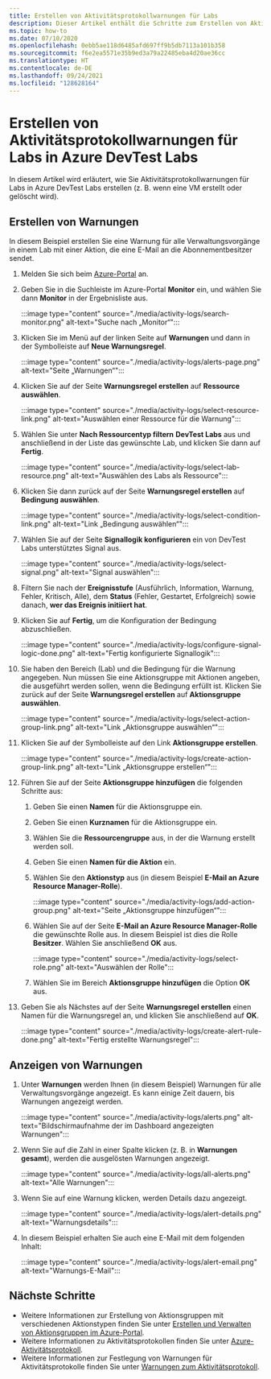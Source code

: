 ```yaml
---
title: Erstellen von Aktivitätsprotokollwarnungen für Labs
description: Dieser Artikel enthält die Schritte zum Erstellen von Aktivitätsprotokollwarnungen für Labs in Azure DevTest Labs.
ms.topic: how-to
ms.date: 07/10/2020
ms.openlocfilehash: 0ebb5ae118d6485afd697ff9b5db7113a101b358
ms.sourcegitcommit: f6e2ea5571e35b9ed3a79a22485eba4d20ae36cc
ms.translationtype: HT
ms.contentlocale: de-DE
ms.lasthandoff: 09/24/2021
ms.locfileid: "128628164"
---
```

# <a name="create-activity-log-alerts-for-labs-in-azure-devtest-labs"></a>Erstellen von Aktivitätsprotokollwarnungen für Labs in Azure DevTest Labs
In diesem Artikel wird erläutert, wie Sie Aktivitätsprotokollwarnungen für Labs in Azure DevTest Labs erstellen (z. B. wenn eine VM erstellt oder gelöscht wird).

## <a name="create-alerts"></a>Erstellen von Warnungen
In diesem Beispiel erstellen Sie eine Warnung für alle Verwaltungsvorgänge in einem Lab mit einer Aktion, die eine E-Mail an die Abonnementbesitzer sendet. 

1. Melden Sie sich beim [Azure-Portal](https://portal.azure.com) an.
1. Geben Sie in die Suchleiste im Azure-Portal **Monitor** ein, und wählen Sie dann **Monitor** in der Ergebnisliste aus. 

    :::image type="content" source="./media/activity-logs/search-monitor.png" alt-text="Suche nach „Monitor“":::        
1. Klicken Sie im Menü auf der linken Seite auf **Warnungen** und dann in der Symbolleiste auf **Neue Warnungsregel**. 

    :::image type="content" source="./media/activity-logs/alerts-page.png" alt-text="Seite „Warnungen“":::    
1. Klicken Sie auf der Seite **Warnungsregel erstellen** auf **Ressource auswählen**. 

    :::image type="content" source="./media/activity-logs/select-resource-link.png" alt-text="Auswählen einer Ressource für die Warnung":::        
1. Wählen Sie unter **Nach Ressourcentyp filtern** **DevTest Labs** aus und anschließend in der Liste das gewünschte Lab, und klicken Sie dann auf **Fertig**.

    :::image type="content" source="./media/activity-logs/select-lab-resource.png" alt-text="Auswählen des Labs als Ressource":::
1. Klicken Sie dann zurück auf der Seite **Warnungsregel erstellen** auf **Bedingung auswählen**. 

    :::image type="content" source="./media/activity-logs/select-condition-link.png" alt-text="Link „Bedingung auswählen“":::    
1. Wählen Sie auf der Seite **Signallogik konfigurieren** ein von DevTest Labs unterstütztes Signal aus. 

    :::image type="content" source="./media/activity-logs/select-signal.png" alt-text="Signal auswählen":::
1. Filtern Sie nach der **Ereignisstufe** (Ausführlich, Information, Warnung, Fehler, Kritisch, Alle), dem **Status** (Fehler, Gestartet, Erfolgreich) sowie danach, **wer das Ereignis initiiert hat**. 
1. Klicken Sie auf **Fertig**, um die Konfiguration der Bedingung abzuschließen. 

    :::image type="content" source="./media/activity-logs/configure-signal-logic-done.png" alt-text="Fertig konfigurierte Signallogik":::
1. Sie haben den Bereich (Lab) und die Bedingung für die Warnung angegeben. Nun müssen Sie eine Aktionsgruppe mit Aktionen angeben, die ausgeführt werden sollen, wenn die Bedingung erfüllt ist. Klicken Sie zurück auf der Seite **Warnungsregel erstellen** auf **Aktionsgruppe auswählen**. 

    :::image type="content" source="./media/activity-logs/select-action-group-link.png" alt-text="Link „Aktionsgruppe auswählen“":::
1. Klicken Sie auf der Symbolleiste auf den Link **Aktionsgruppe erstellen**. 

    :::image type="content" source="./media/activity-logs/create-action-group-link.png" alt-text="Link „Aktionsgruppe erstellen“":::
1. Führen Sie auf der Seite **Aktionsgruppe hinzufügen** die folgenden Schritte aus:
    1. Geben Sie einen **Namen** für die Aktionsgruppe ein.
    1. Geben Sie einen **Kurznamen** für die Aktionsgruppe ein. 
    1. Wählen Sie die **Ressourcengruppe** aus, in der die Warnung erstellt werden soll. 
    1. Geben Sie einen **Namen für die Aktion** ein. 
    1. Wählen Sie den **Aktionstyp** aus (in diesem Beispiel **E-Mail an Azure Resource Manager-Rolle**). 

        :::image type="content" source="./media/activity-logs/add-action-group.png" alt-text="Seite „Aktionsgruppe hinzufügen“":::
    1. Wählen Sie auf der Seite **E-Mail an Azure Resource Manager-Rolle** die gewünschte Rolle aus. In diesem Beispiel ist dies die Rolle **Besitzer**. Wählen Sie anschließend **OK** aus. 

        :::image type="content" source="./media/activity-logs/select-role.png" alt-text="Auswählen der Rolle":::            
    1. Wählen Sie im Bereich **Aktionsgruppe hinzufügen** die Option **OK** aus. 
1. Geben Sie als Nächstes auf der Seite **Warnungsregel erstellen** einen Namen für die Warnungsregel an, und klicken Sie anschließend auf **OK**. 

    :::image type="content" source="./media/activity-logs/create-alert-rule-done.png" alt-text="Fertig erstellte Warnungsregel":::

## <a name="view-alerts"></a>Anzeigen von Warnungen 
1. Unter **Warnungen** werden Ihnen (in diesem Beispiel) Warnungen für alle Verwaltungsvorgänge angezeigt. Es kann einige Zeit dauern, bis Warnungen angezeigt werden. 

    :::image type="content" source="./media/activity-logs/alerts.png" alt-text="Bildschirmaufnahme der im Dashboard angezeigten Warnungen":::
1. Wenn Sie auf die Zahl in einer Spalte klicken (z. B. in **Warnungen gesamt**), werden die ausgelösten Warnungen angezeigt. 

    :::image type="content" source="./media/activity-logs/all-alerts.png" alt-text="Alle Warnungen":::
1. Wenn Sie auf eine Warnung klicken, werden Details dazu angezeigt. 

    :::image type="content" source="./media/activity-logs/alert-details.png" alt-text="Warnungsdetails":::
1. In diesem Beispiel erhalten Sie auch eine E-Mail mit dem folgenden Inhalt: 

    :::image type="content" source="./media/activity-logs/alert-email.png" alt-text="Warnungs-E-Mail":::

## <a name="next-steps"></a>Nächste Schritte
- Weitere Informationen zur Erstellung von Aktionsgruppen mit verschiedenen Aktionstypen finden Sie unter [Erstellen und Verwalten von Aktionsgruppen im Azure-Portal](../azure-monitor/alerts/action-groups.md).
- Weitere Informationen zu Aktivitätsprotokollen finden Sie unter [Azure-Aktivitätsprotokoll](../azure-monitor/essentials/activity-log.md).
- Weitere Informationen zur Festlegung von Warnungen für Aktivitätsprotokolle finden Sie unter [Warnungen zum Aktivitätsprotokoll](../azure-monitor/alerts/activity-log-alerts.md).

